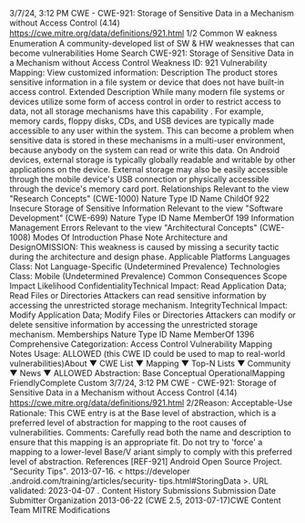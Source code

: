 3/7/24, 3:12 PM CWE - CWE-921: Storage of Sensitive Data in a Mechanism without Access Control (4.14)
https://cwe.mitre.org/data/deﬁnitions/921.html 1/2
Common W eakness Enumeration
A community-developed list of SW & HW weaknesses that can become
vulnerabilities
Home Search
CWE-921: Storage of Sensitive Data in a Mechanism without Access Control
Weakness ID: 921
Vulnerability Mapping: 
View customized information:
 Description
The product stores sensitive information in a file system or device that does not have built-in access control.
 Extended Description
While many modern file systems or devices utilize some form of access control in order to restrict access to data, not all storage
mechanisms have this capability . For example, memory cards, floppy disks, CDs, and USB devices are typically made accessible to
any user within the system. This can become a problem when sensitive data is stored in these mechanisms in a multi-user
environment, because anybody on the system can read or write this data.
On Android devices, external storage is typically globally readable and writable by other applications on the device. External storage
may also be easily accessible through the mobile device's USB connection or physically accessible through the device's memory card
port.
 Relationships
 Relevant to the view "Research Concepts" (CWE-1000)
Nature Type ID Name
ChildOf 922 Insecure Storage of Sensitive Information
 Relevant to the view "Software Development" (CWE-699)
Nature Type ID Name
MemberOf 199 Information Management Errors
 Relevant to the view "Architectural Concepts" (CWE-1008)
 Modes Of Introduction
Phase Note
Architecture and DesignOMISSION: This weakness is caused by missing a security tactic during the architecture and design
phase.
 Applicable Platforms
Languages
Class: Not Language-Specific (Undetermined Prevalence)
Technologies
Class: Mobile (Undetermined Prevalence)
 Common Consequences
Scope Impact Likelihood
ConfidentialityTechnical Impact: Read Application Data; Read Files or Directories
Attackers can read sensitive information by accessing the unrestricted storage mechanism.
IntegrityTechnical Impact: Modify Application Data; Modify Files or Directories
Attackers can modify or delete sensitive information by accessing the unrestricted storage
mechanism.
 Memberships
Nature Type ID Name
MemberOf 1396 Comprehensive Categorization: Access Control
 Vulnerability Mapping Notes
Usage: ALLOWED (this CWE ID could be used to map to real-world vulnerabilities)About ▼ CWE List ▼ Mapping ▼ Top-N Lists ▼ Community ▼ News ▼
ALLOWED
Abstraction: Base
Conceptual OperationalMapping
FriendlyComplete Custom
3/7/24, 3:12 PM CWE - CWE-921: Storage of Sensitive Data in a Mechanism without Access Control (4.14)
https://cwe.mitre.org/data/deﬁnitions/921.html 2/2Reason: Acceptable-Use
Rationale:
This CWE entry is at the Base level of abstraction, which is a preferred level of abstraction for mapping to the root causes of
vulnerabilities.
Comments:
Carefully read both the name and description to ensure that this mapping is an appropriate fit. Do not try to 'force' a mapping to a
lower-level Base/V ariant simply to comply with this preferred level of abstraction.
 References
[REF-921] Android Open Source Project. "Security Tips". 2013-07-16. < https://developer .android.com/training/articles/security-
tips.html#StoringData >. URL validated: 2023-04-07 .
 Content History
 Submissions
Submission Date Submitter Organization
2013-06-22
(CWE 2.5, 2013-07-17)CWE Content Team MITRE
 Modifications